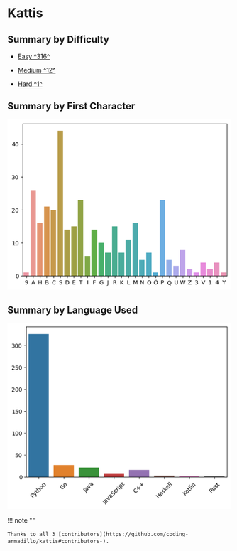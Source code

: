 # Kattis

## Summary by Difficulty

- [Easy ^316^](easy.md)

- [Medium ^12^](medium.md)

- [Hard ^1^](hard.md)

## Summary by First Character

![summary-by-first-char](summary-by-first-char.png)

## Summary by Language Used

![summary-by-language](summary-by-language.png)

!!! note ""

    Thanks to all 3 [contributors](https://github.com/coding-armadillo/kattis#contributors-).
